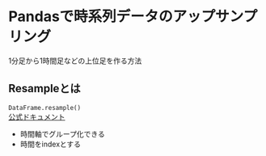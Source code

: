 # Pandasで時系列データのアップサンプリング
1分足から1時間足などの上位足を作る方法

## Resampleとは
`DataFrame.resample()`<br/>
[公式ドキュメント](https://pandas.pydata.org/docs/reference/api/pandas.DataFrame.resample.html)<br/>
* 時間軸でグループ化できる
* 時間をindexとする

##
